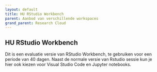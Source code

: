 ```yaml
---
layout: default
title: HU RStudio Workbench
parent: Aanbod van verschillende workspaces
grand_parent: Research Cloud
---
```


## HU RStudio Workbench

Dit is een evaluatie versie van RStudio Workbench, te gebruiken voor een periode van 40 dagen. Naast de normale versie van Rstudio sessie kun je hier ook kiezen voor Visual Studio Code en Jupyter notebooks. 

